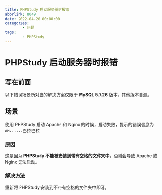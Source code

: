 ```yaml
---
title: PHPStudy 启动服务器时报错
abbrlink: 8049
date: 2022-04-20 00:00:00
categories:
        - 问题
tags:
        - PHPStudy
---
```


# PHPStudy 启动服务器时报错

## 写在前面

以下错误场景所对应的解决方案仅限于 **MySQL 5.7.26** 版本，其他版本自测。

## 场景

使用 PHPStudy 启动 Apache 和 Nginx 的时候，启动失败，提示的错误信息为 `AH......`巴拉巴拉

### 原因

这是因为 **PHPStudy 不能被安装到带有空格的文件夹中**，否则会导致 Apache 或 Nginx 无法启动。

### 解决方法

重新将 PHPStudy 安装到不带有空格的文件夹中即可。
